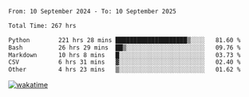 <!--START_SECTION:waka-->

```txt
From: 10 September 2024 - To: 10 September 2025

Total Time: 267 hrs

Python        221 hrs 28 mins ████████████████████▒░░░░   81.60 %
Bash          26 hrs 29 mins  ██▒░░░░░░░░░░░░░░░░░░░░░░   09.76 %
Markdown      10 hrs 8 mins   █░░░░░░░░░░░░░░░░░░░░░░░░   03.73 %
CSV           6 hrs 31 mins   ▓░░░░░░░░░░░░░░░░░░░░░░░░   02.40 %
Other         4 hrs 23 mins   ▒░░░░░░░░░░░░░░░░░░░░░░░░   01.62 %
```

<!--END_SECTION:waka-->
[![wakatime](https://wakatime.com/badge/user/5f89a63a-5294-4958-ad30-2b3455e63f2a.svg)](https://wakatime.com/@5f89a63a-5294-4958-ad30-2b3455e63f2a)
